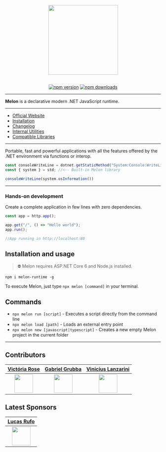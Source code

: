 <div align="center">
  <img align="center" width="225" src="https://i.imgur.com/guuToyf.png">
</div>

<br>

<div align="center">

  [![npm version](https://badgen.net/npm/v/melon-runtime/)](https://www.npmjs.com/package/melon-runtime)
  [![npm downloads](https://badgen.net/npm/dm/melon-runtime)](https://www.npmjs.com/package/melon-runtime)
  
</div>

<hr>

**Melon** is a declarative modern .NET JavaScript runtime.

<hr>

- [Official Website](https://melonruntime.github.io/site/)
- [Installation](https://github.com/MelonRuntime/Melon#installation-and-usage)
- [Changelog](https://github.com/MelonRuntime/MelonRuntime/blob/main/CHANGELOG.md)
- [Internal Utilities](https://github.com/MelonRuntime/Melon/tree/main/utils)
- [Compatible Libraries](https://github.com/MelonRuntime/Melon/blob/main/LIBRARY_COMPATIBILITY.md)

<hr>

Portable, fast and powerful applications with all the features offered by the .NET environment via functions or interop.

```ts
const consoleWriteLine = dotnet.getStaticMethod("System:Console:WriteLine"); //<-- Dotnet interop
const { system } = std; //<-- Built-in Melon library

consoleWriteLine(system.osInformation())
```

<hr>

### **Hands-on development** 

Create a complete application in few lines with zero dependencies.

```ts
const app = http.app();

app.get("/", () => "Hello world");
app.run();

//App running in http://localhost:80
``` 

## Installation and usage

> ⛔ Melon requires ASP.NET Core 6 and Node.js installed.

```
npm i melon-runtime -g
```

To execute Melon, just type `npx melon [command]` in your terminal.

## Commands

- `npx melon run [script]` - Executes a script directly from the command line
- `npx melon load [path]` - Loads an external entry point
- `npx melon new [javascript|typescript]` - Creates a new empty Melon project in the current folder

<hr>

## Contributors 

| [Victória Rose](https://github.com/EternalQuasar0206) | [Gabriel Grubba](https://github.com/Grubba27) | [Vinicius Lanzarini](https://github.com/vilanz) |
| -------------- | -------------- | -------------- |
| <div align="center"><img src="https://avatars.githubusercontent.com/u/70824102?v=4" width="60"></div> | <div align="center"><img src="https://avatars.githubusercontent.com/u/70247653?v=4" width="60"></div> | <div align="center"><img src="https://avatars.githubusercontent.com/u/29522926?v=4" width="60"></div> |

## Latest Sponsors 

| [Lucas Rufo](https://github.com/LucasRufo) |
| -------------- |
| <div align="center"><img src="https://avatars.githubusercontent.com/u/60830097?v=4" width="60"></div> |
